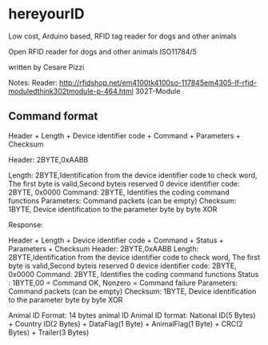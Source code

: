 # hereyourID
Low cost, Arduino based, RFID tag reader for dogs and other animals

Open RFID reader for dogs and other animals ISO11784/5

written by Cesare Pizzi

Notes:
Reader: http://rfidshop.net/em4100tk4100so-117845em4305-lf-rfid-moduledthink302tmodule-p-464.html
        302T-Module


Command format
--------------
Header + Length + Device identifier code + Command + Parameters + Checksum

Header:            2BYTE,0xAABB

Length:            2BYTE,Identification from the device identifier code to check word, The
                   first byte is valid,Second byteis reserved 0 
device identifier code: 2BYTE, 0x0000
Command:           2BYTE, Identifies the coding command functions
Parameters:        Command packets (can be empty)
Checksum:          1BYTE, Device identification to the parameter byte by byte XOR

Response:

Header + Length + Device identifier code + Command + Status + Parameters + Checksum
Header:            2BYTE,0xAABB
Length:            2BYTE,Identification from the device identifier code to check word, The
                   first byte is valid,Second byteis reserved 0
device identifier code: 2BYTE, 0x0000
Command:           2BYTE, Identifies the coding command functions
Status :           1BYTE,00 = Command OK, Nonzero = Command failure
Parameters:        Command packets (can be empty)
Checksum:          1BYTE, Device identification to the parameter byte by byte XOR


Animal ID Format:
                   14 bytes animal ID
                   Animal ID format: National ID(5 Bytes) +
                                     Country ID(2 Bytes) +
                                     DataFlag(1 Byte) +
                                     AnimalFlag(1 Byte) +
                                     CRC(2 Bytes) +
                                     Trailer(3 Bytes)
